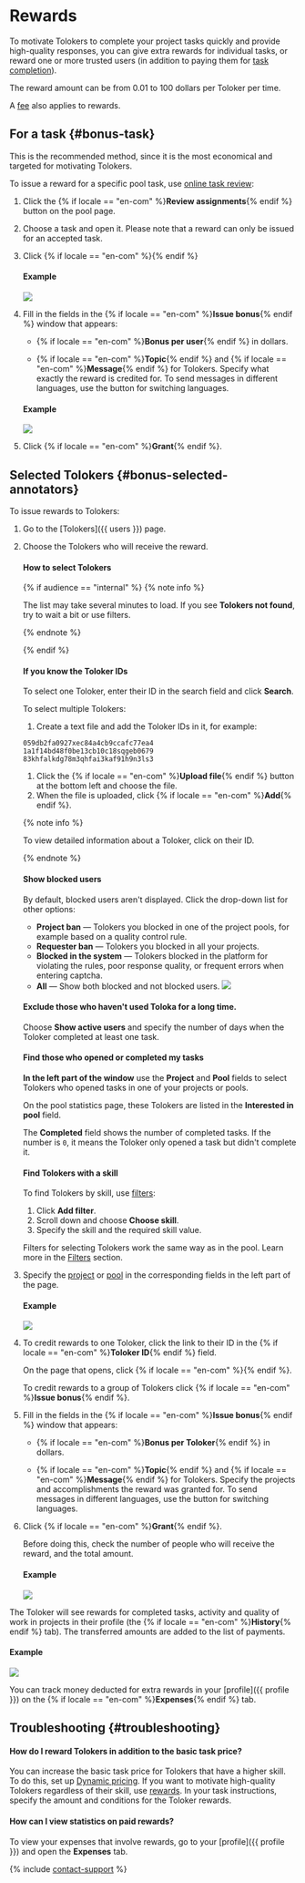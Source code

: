 # Rewards

To motivate Tolokers to complete your project tasks quickly and provide high-quality responses, you can give extra rewards for individual tasks, or reward one or more trusted users (in addition to paying them for [task completion](../../glossary.md#submitted-answers-ru)).

The reward amount can be from 0.01 to 100 dollars per Toloker per time.

A [fee](budget.md) also applies to rewards.

## For a task {#bonus-task}

This is the recommended method, since it is the most economical and targeted for motivating Tolokers.

To issue a reward for a specific pool task, use [online task review](accept.md#acception):

1. Click the {% if locale == "en-com" %}**Review assignments**{% endif %} button on the pool page.

1. Choose a task and open it. Please note that a reward can only be issued for an accepted task.

1. Click {% if locale == "en-com" %}{% endif %}
    #### Example
    ![](../_images/bonus/bonus-task-1.png)

1. Fill in the fields in the {% if locale == "en-com" %}**Issue bonus**{% endif %} window that appears:

    - {% if locale == "en-com" %}**Bonus per user**{% endif %} in dollars.

    - {% if locale == "en-com" %}**Topic**{% endif %} and {% if locale == "en-com" %}**Message**{% endif %} for Tolokers. Specify what exactly the reward is credited for. To send messages in different languages, use the button for switching languages.

    #### Example
    ![](../_images/bonus/bonus-task-2.png)

1. Click {% if locale == "en-com" %}**Grant**{% endif %}.


## Selected Tolokers {#bonus-selected-annotators}

To issue rewards to Tolokers:

1. Go to the [Tolokers]({{ users }}) page.

1. Choose the Tolokers who will receive the reward.

    #### How to select Tolokers
    {% if audience == "internal" %}
    {% note info %}

    The list may take several minutes to load. If you see **Tolokers not found**, try to wait a bit or use filters.

    {% endnote %}

    {% endif %}
    #### If you know the Toloker IDs

    To select one Toloker, enter their ID in the search field and click **Search**.

    To select multiple Tolokers:
    1. Create a text file and add the Toloker IDs in it, for example:
    ```
    059db2fa0927xec84a4cb9ccafc77ea4
    1a1f14bd48f0be13cb10c18sqgeb0679
    83khfalkdg78m3qhfai3kaf91h9n3ls3
    ```

    1. Click the {% if locale == "en-com" %}**Upload file**{% endif %} button at the bottom left and choose the file.
    1. When the file is uploaded, click {% if locale == "en-com" %}**Add**{% endif %}.

    {% note info %}

    To view detailed information about a Toloker, click on their ID.

    {% endnote %}

    #### Show blocked users

    By default, blocked users aren't displayed. Click the drop-down list for other options:
    - **Project ban** — Tolokers you blocked in one of the project pools, for example based on a quality control rule.
    - **Requester ban** — Tolokers you blocked in all your projects.
    - **Blocked in the system** — Tolokers blocked in the platform for violating the rules, poor response quality, or frequent errors when entering captcha.
    - **All** — Show both blocked and not blocked users.
    ![](../_images/other/users-ban-filter.png)
    #### Exclude those who haven't used Toloka for a long time.
    Choose **Show active users** and specify the number of days when the Toloker completed at least one task.
    #### Find those who opened or completed my tasks

    **In the left part of the window** use the **Project** and **Pool** fields to select Tolokers who opened tasks in one of your projects or pools.

    On the pool statistics page, these Tolokers are listed in the **Interested in pool** field.

    The **Completed** field shows the number of completed tasks. If the number is `0`, it means the Toloker only opened a task but didn't complete it.

    #### Find Tolokers with a skill

    To find Tolokers by skill, use [filters](../../glossary.md#filtering-ru):

    1. Click **Add filter**.
    1. Scroll down and choose **Choose skill**.
    1. Specify the skill and the required skill value.

    Filters for selecting Tolokers work the same way as in the pool. Learn more in the [Filters](filters.md) section.

1. Specify the [project](../../glossary.md#project-ru) or [pool](../../glossary.md#pool-ru) in the corresponding fields in the left part of the page.

    #### Example
    ![](../_images/bonus/bonus-one-performer-2.png)

1. To credit rewards to one Toloker, click the link to their ID in the {% if locale == "en-com" %}**Toloker ID**{% endif %} field.

    On the page that opens, click {% if locale == "en-com" %}{% endif %}.

    To credit rewards to a group of Tolokers click {% if locale == "en-com" %}**Issue bonus**{% endif %}.

1. Fill in the fields in the {% if locale == "en-com" %}**Issue bonus**{% endif %} window that appears:

    - {% if locale == "en-com" %}**Bonus per Toloker**{% endif %} in dollars.

    - {% if locale == "en-com" %}**Topic**{% endif %} and {% if locale == "en-com" %}**Message**{% endif %} for Tolokers. Specify the projects and accomplishments the reward was granted for. To send messages in different languages, use the button for switching languages.

1. Click {% if locale == "en-com" %}**Grant**{% endif %}.

    Before doing this, check the number of people who will receive the reward, and the total amount.

    #### Example
    ![](../_images/bonus/bonus-group-performers-1.png)


The Toloker will see rewards for completed tasks, activity and quality of work in projects in their profile (the {% if locale == "en-com" %}**History**{% endif %} tab). The transferred amounts are added to the list of payments.

#### Example
![](../_images/bonus/bonus-task-3.png)

You can track money deducted for extra rewards in your [profile]({{ profile }}) on the {% if locale == "en-com" %}**Expenses**{% endif %} tab.


## Troubleshooting {#troubleshooting}

#### How do I reward Tolokers in addition to the basic task price?

You can increase the basic task price for Tolokers that have a higher skill. To do this, set up [Dynamic pricing](dynamic-pricing.md). If you want to motivate high-quality Tolokers regardless of their skill, use [rewards](../troubleshooting/users.md). In your task instructions, specify the amount and conditions for the Toloker rewards.

#### How can I view statistics on paid rewards?

To view your expenses that involve rewards, go to your [profile]({{ profile }}) and open the **Expenses** tab.

{% include [contact-support](../_includes/contact-support-help.md) %}